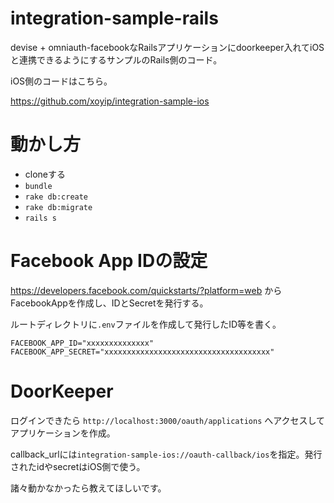 # integration-sample-rails

devise + omniauth-facebookなRailsアプリケーションにdoorkeeper入れてiOSと連携できるようにするサンプルのRails側のコード。

iOS側のコードはこちら。

https://github.com/xoyip/integration-sample-ios

# 動かし方

- cloneする
- `bundle`
- `rake db:create`
- `rake db:migrate`
- `rails s`

# Facebook App IDの設定

https://developers.facebook.com/quickstarts/?platform=web からFacebookAppを作成し、IDとSecretを発行する。

ルートディレクトリに`.env`ファイルを作成して発行したID等を書く。
```
FACEBOOK_APP_ID="xxxxxxxxxxxxxx"
FACEBOOK_APP_SECRET="xxxxxxxxxxxxxxxxxxxxxxxxxxxxxxxxxxxxx"
```

# DoorKeeper

ログインできたら `http://localhost:3000/oauth/applications` へアクセスしてアプリケーションを作成。

callback_urlには`integration-sample-ios://oauth-callback/ios`を指定。発行されたidやsecretはiOS側で使う。

諸々動かなかったら教えてほしいです。
